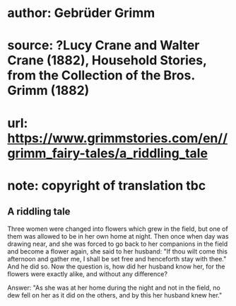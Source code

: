 # author: Gebrüder Grimm
# source: ?Lucy Crane and Walter Crane (1882), Household Stories, from the Collection of the Bros. Grimm (1882)
# url: https://www.grimmstories.com/en//grimm_fairy-tales/a_riddling_tale
# note: copyright of translation tbc

## A riddling tale 

Three women were changed into flowers which grew in the field, but one
of them was allowed to be in her own home at night. Then once when day
was drawing near, and she was forced to go back to her companions in the
field and become a flower again, she said to her husband: "If thou wilt
come this afternoon and gather me, I shall be set free and henceforth
stay with thee." And he did so. Now the question is, how did her
husband know her, for the flowers were exactly alike, and without any
difference?

Answer: "As she was at her home during the night and not in the field,
no dew fell on her as it did on the others, and by this her husband knew
her."

